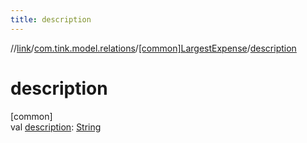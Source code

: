 ```yaml
---
title: description
---
```

//[link](../../../index.html)/[com.tink.model.relations](../index.html)/[[common]LargestExpense](index.html)/[description](description.html)



# description



[common]\
val [description](description.html): [String](https://kotlinlang.org/api/latest/jvm/stdlib/kotlin/-string/index.html)




